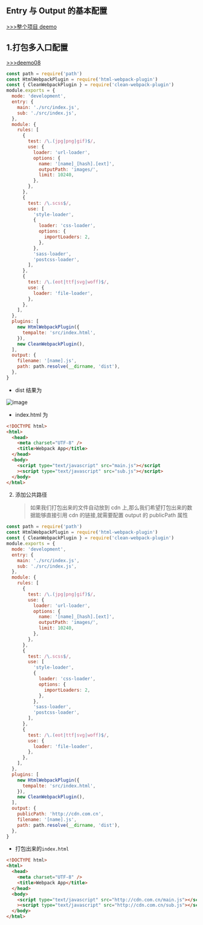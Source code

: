 ## Entry 与 Output 的基本配置

[>>>整个项目 deemo](https://github.com/lailailee/webpack4.0-advanced)

## 1.打包多入口配置

[>>>deemo08](https://github.com/lailailee/webpack4.0-advanced/tree/master/deemo/deemo08-entry-output)

```js
const path = require('path')
const HtmlWebpackPlugin = require('html-webpack-plugin')
const { CleanWebpackPlugin } = require('clean-webpack-plugin')
module.exports = {
  mode: 'development',
  entry: {
    main: './src/index.js',
    sub: './src/index.js',
  },
  module: {
    rules: [
      {
        test: /\.(jpg|png|gif)$/,
        use: {
          loader: 'url-loader',
          options: {
            name: '[name]_[hash].[ext]',
            outputPath: 'images/',
            limit: 10240,
          },
        },
      },
      {
        test: /\.scss$/,
        use: [
          'style-loader',
          {
            loader: 'css-loader',
            options: {
              importLoaders: 2,
            },
          },
          'sass-loader',
          'postcss-loader',
        ],
      },
      {
        test: /\.(eot|ttf|svg|woff)$/,
        use: {
          loader: 'file-loader',
        },
      },
    ],
  },
  plugins: [
    new HtmlWebpackPlugin({
      tempalte: 'src/index.html',
    }),
    new CleanWebpackPlugin(),
  ],
  output: {
    filename: '[name].js',
    path: path.resolve(__dirname, 'dist'),
  },
}
```

- dist 结果为

![image](http://lailailee.oss-cn-chengdu.aliyuncs.com/%E5%8D%9A%E5%AE%A2%E5%9B%BE%E7%89%87/webpack/deemo08/deemo08-1.jpg)

- index.html 为

```html
<!DOCTYPE html>
<html>
  <head>
    <meta charset="UTF-8" />
    <title>Webpack App</title>
  </head>
  <body>
    <script type="text/javascript" src="main.js"></script
    ><script type="text/javascript" src="sub.js"></script>
  </body>
</html>
```

2. 添加公共路径
   > 如果我们打包出来的文件自动放到 cdn 上,那么我们希望打包出来的数据能够直接引用 cdn 的链接,就需要配置 output 的 publicPath 属性

```js
const path = require('path')
const HtmlWebpackPlugin = require('html-webpack-plugin')
const { CleanWebpackPlugin } = require('clean-webpack-plugin')
module.exports = {
  mode: 'development',
  entry: {
    main: './src/index.js',
    sub: './src/index.js',
  },
  module: {
    rules: [
      {
        test: /\.(jpg|png|gif)$/,
        use: {
          loader: 'url-loader',
          options: {
            name: '[name]_[hash].[ext]',
            outputPath: 'images/',
            limit: 10240,
          },
        },
      },
      {
        test: /\.scss$/,
        use: [
          'style-loader',
          {
            loader: 'css-loader',
            options: {
              importLoaders: 2,
            },
          },
          'sass-loader',
          'postcss-loader',
        ],
      },
      {
        test: /\.(eot|ttf|svg|woff)$/,
        use: {
          loader: 'file-loader',
        },
      },
    ],
  },
  plugins: [
    new HtmlWebpackPlugin({
      tempalte: 'src/index.html',
    }),
    new CleanWebpackPlugin(),
  ],
  output: {
    publicPath: 'http://cdn.com.cn',
    filename: '[name].js',
    path: path.resolve(__dirname, 'dist'),
  },
}
```

- 打包出来的`index.html`

```html
<!DOCTYPE html>
<html>
  <head>
    <meta charset="UTF-8" />
    <title>Webpack App</title>
  </head>
  <body>
    <script type="text/javascript" src="http://cdn.com.cn/main.js"></script
    ><script type="text/javascript" src="http://cdn.com.cn/sub.js"></script>
  </body>
</html>
```

